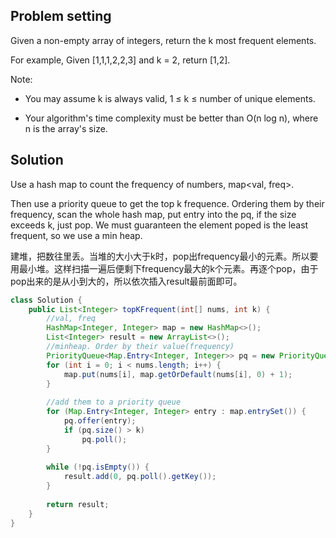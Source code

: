 ## Problem setting

Given a non-empty array of integers, return the k most frequent elements.

For example,
Given [1,1,1,2,2,3] and k = 2, return [1,2].

Note: 

* You may assume k is always valid, 1 ≤ k ≤ number of unique elements.

* Your algorithm's time complexity must be better than O(n log n), where n is the array's size.

## Solution
Use a hash map to count the frequency of numbers, map<val, freq>.

Then use a priority queue to get the top k frequence. Ordering them by their frequency, scan the whole hash map, put entry into the pq, if the size exceeds k, just pop. We must guaranteen the element poped is the least frequent, so we use a min heap.

建堆，把数往里丢。当堆的大小大于k时，pop出frequency最小的元素。所以要用最小堆。这样扫描一遍后便剩下frequency最大的k个元素。再逐个pop，由于pop出来的是从小到大的，所以依次插入result最前面即可。


```java
class Solution {
    public List<Integer> topKFrequent(int[] nums, int k) {
        //val, freq
        HashMap<Integer, Integer> map = new HashMap<>();
        List<Integer> result = new ArrayList<>();
        //minheap. Order by their value(frequency)
        PriorityQueue<Map.Entry<Integer, Integer>> pq = new PriorityQueue<>((a, b) -> a.getValue() - b.getValue());
        for (int i = 0; i < nums.length; i++) {
            map.put(nums[i], map.getOrDefault(nums[i], 0) + 1);
        }
        
        //add them to a priority queue
        for (Map.Entry<Integer, Integer> entry : map.entrySet()) {
            pq.offer(entry);
            if (pq.size() > k)
                pq.poll();
        }
        
        while (!pq.isEmpty()) {
            result.add(0, pq.poll().getKey());
        }
        
        return result;
    }
}
```
